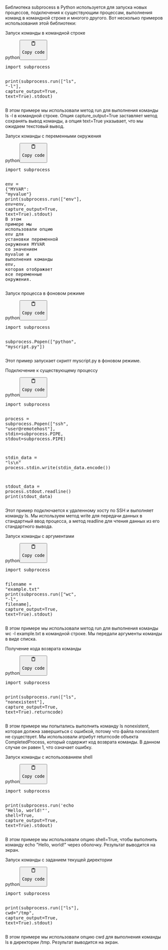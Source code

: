 <p>Библиотека subprocess в Python используется для запуска новых процессов, подключения к существующим процессам, 
выполнения команд в командной строке и многого другого. 
Вот несколько примеров использования этой библиотеки:</p>
<p>Запуск команды в командной строке</p>
<div class="code-element"><div class="lang-line"><text>python</text><button class="copy-code-button" onclick="copyCode(this)"><svg style="width: 1.2em;height: 1.2em;" aria-hidden="true" xmlns="http://www.w3.org/2000/svg" fill="none" viewBox="0 0 24 24"><path stroke="currentColor" stroke-linecap="round" stroke-linejoin="round" stroke-width="2" d="M15 4h3a1 1 0 0 1 1 1v15a1 1 0 0 1-1 1H6a1 1 0 0 1-1-1V5a1 1 0 0 1 1-1h3m0 3h6m-5-4v4h4V3h-4Z"/></svg><pre>Copy code</pre></button></div><div class="code"><div class="highlight"><pre><span></span><span class="kn">import</span> <span class="nn">subprocess</span>

<span class="nb">print</span><span class="p">(</span><span class="n">subprocess</span><span class="o">.</span><span class="n">run</span><span class="p">([</span><span class="s2">&quot;ls&quot;</span><span class="p">,</span> <span class="s2">&quot;-l&quot;</span><span class="p">],</span> <span class="n">capture_output</span><span class="o">=</span><span class="kc">True</span><span class="p">,</span> <span class="n">text</span><span class="o">=</span><span class="kc">True</span><span class="p">)</span><span class="o">.</span><span class="n">stdout</span><span class="p">)</span>
</pre></div></div></div>

<p>В этом примере мы использовали метод run для выполнения команды ls -l в командной строке. 
Опция capture_output=True заставляет метод сохранять вывод команды, а опция text=True указывает, что мы ожидаем текстовый вывод.</p>
<p>Запуск команды с переменными окружения</p>
<div class="code-element"><div class="lang-line"><text>python</text><button class="copy-code-button" onclick="copyCode(this)"><svg style="width: 1.2em;height: 1.2em;" aria-hidden="true" xmlns="http://www.w3.org/2000/svg" fill="none" viewBox="0 0 24 24"><path stroke="currentColor" stroke-linecap="round" stroke-linejoin="round" stroke-width="2" d="M15 4h3a1 1 0 0 1 1 1v15a1 1 0 0 1-1 1H6a1 1 0 0 1-1-1V5a1 1 0 0 1 1-1h3m0 3h6m-5-4v4h4V3h-4Z"/></svg><pre>Copy code</pre></button></div><div class="code"><div class="highlight"><pre><span></span><span class="kn">import</span> <span class="nn">subprocess</span>

<span class="n">env</span> <span class="o">=</span> <span class="p">{</span><span class="s2">&quot;MYVAR&quot;</span><span class="p">:</span> <span class="s2">&quot;myvalue&quot;</span><span class="p">}</span>
<span class="nb">print</span><span class="p">(</span><span class="n">subprocess</span><span class="o">.</span><span class="n">run</span><span class="p">([</span><span class="s2">&quot;env&quot;</span><span class="p">],</span> <span class="n">env</span><span class="o">=</span><span class="n">env</span><span class="p">,</span> <span class="n">capture_output</span><span class="o">=</span><span class="kc">True</span><span class="p">,</span> <span class="n">text</span><span class="o">=</span><span class="kc">True</span><span class="p">)</span><span class="o">.</span><span class="n">stdout</span><span class="p">)</span>
<span class="n">В</span> <span class="n">этом</span> <span class="n">примере</span> <span class="n">мы</span> <span class="n">использовали</span> <span class="n">опцию</span> <span class="n">env</span> <span class="n">для</span> <span class="n">установки</span> <span class="n">переменной</span> <span class="n">окружения</span> <span class="n">MYVAR</span> 
<span class="n">со</span> <span class="n">значением</span> <span class="n">myvalue</span> <span class="n">и</span> <span class="n">выполнения</span> <span class="n">команды</span> <span class="n">env</span><span class="p">,</span> <span class="n">которая</span> <span class="n">отображает</span> <span class="n">все</span> <span class="n">переменные</span> <span class="n">окружения</span><span class="o">.</span>
</pre></div></div></div>

<p>Запуск процесса в фоновом режиме</p>
<div class="code-element"><div class="lang-line"><text>python</text><button class="copy-code-button" onclick="copyCode(this)"><svg style="width: 1.2em;height: 1.2em;" aria-hidden="true" xmlns="http://www.w3.org/2000/svg" fill="none" viewBox="0 0 24 24"><path stroke="currentColor" stroke-linecap="round" stroke-linejoin="round" stroke-width="2" d="M15 4h3a1 1 0 0 1 1 1v15a1 1 0 0 1-1 1H6a1 1 0 0 1-1-1V5a1 1 0 0 1 1-1h3m0 3h6m-5-4v4h4V3h-4Z"/></svg><pre>Copy code</pre></button></div><div class="code"><div class="highlight"><pre><span></span><span class="kn">import</span> <span class="nn">subprocess</span>

<span class="n">subprocess</span><span class="o">.</span><span class="n">Popen</span><span class="p">([</span><span class="s2">&quot;python&quot;</span><span class="p">,</span> <span class="s2">&quot;myscript.py&quot;</span><span class="p">])</span>
</pre></div></div></div>

<p>Этот пример запускает скрипт myscript.py в фоновом режиме.</p>
<p>Подключение к существующему процессу</p>
<div class="code-element"><div class="lang-line"><text>python</text><button class="copy-code-button" onclick="copyCode(this)"><svg style="width: 1.2em;height: 1.2em;" aria-hidden="true" xmlns="http://www.w3.org/2000/svg" fill="none" viewBox="0 0 24 24"><path stroke="currentColor" stroke-linecap="round" stroke-linejoin="round" stroke-width="2" d="M15 4h3a1 1 0 0 1 1 1v15a1 1 0 0 1-1 1H6a1 1 0 0 1-1-1V5a1 1 0 0 1 1-1h3m0 3h6m-5-4v4h4V3h-4Z"/></svg><pre>Copy code</pre></button></div><div class="code"><div class="highlight"><pre><span></span><span class="kn">import</span> <span class="nn">subprocess</span>

<span class="n">process</span> <span class="o">=</span> <span class="n">subprocess</span><span class="o">.</span><span class="n">Popen</span><span class="p">([</span><span class="s2">&quot;ssh&quot;</span><span class="p">,</span> <span class="s2">&quot;user@remotehost&quot;</span><span class="p">],</span> <span class="n">stdin</span><span class="o">=</span><span class="n">subprocess</span><span class="o">.</span><span class="n">PIPE</span><span class="p">,</span> <span class="n">stdout</span><span class="o">=</span><span class="n">subprocess</span><span class="o">.</span><span class="n">PIPE</span><span class="p">)</span>

<span class="n">stdin_data</span> <span class="o">=</span> <span class="s2">&quot;ls</span><span class="se">\n</span><span class="s2">&quot;</span>
<span class="n">process</span><span class="o">.</span><span class="n">stdin</span><span class="o">.</span><span class="n">write</span><span class="p">(</span><span class="n">stdin_data</span><span class="o">.</span><span class="n">encode</span><span class="p">())</span>

<span class="n">stdout_data</span> <span class="o">=</span> <span class="n">process</span><span class="o">.</span><span class="n">stdout</span><span class="o">.</span><span class="n">readline</span><span class="p">()</span>
<span class="nb">print</span><span class="p">(</span><span class="n">stdout_data</span><span class="p">)</span>
</pre></div></div></div>

<p>Этот пример подключается к удаленному хосту по SSH и выполняет команду ls. 
Мы используем метод write для передачи данных в стандартный ввод процесса, а метод readline для чтения данных из его стандартного вывода.</p>
<p>Запуск команды с аргументами</p>
<div class="code-element"><div class="lang-line"><text>python</text><button class="copy-code-button" onclick="copyCode(this)"><svg style="width: 1.2em;height: 1.2em;" aria-hidden="true" xmlns="http://www.w3.org/2000/svg" fill="none" viewBox="0 0 24 24"><path stroke="currentColor" stroke-linecap="round" stroke-linejoin="round" stroke-width="2" d="M15 4h3a1 1 0 0 1 1 1v15a1 1 0 0 1-1 1H6a1 1 0 0 1-1-1V5a1 1 0 0 1 1-1h3m0 3h6m-5-4v4h4V3h-4Z"/></svg><pre>Copy code</pre></button></div><div class="code"><div class="highlight"><pre><span></span><span class="kn">import</span> <span class="nn">subprocess</span>

<span class="n">filename</span> <span class="o">=</span> <span class="s2">&quot;example.txt&quot;</span>
<span class="nb">print</span><span class="p">(</span><span class="n">subprocess</span><span class="o">.</span><span class="n">run</span><span class="p">([</span><span class="s2">&quot;wc&quot;</span><span class="p">,</span> <span class="s2">&quot;-l&quot;</span><span class="p">,</span> <span class="n">filename</span><span class="p">],</span> <span class="n">capture_output</span><span class="o">=</span><span class="kc">True</span><span class="p">,</span> <span class="n">text</span><span class="o">=</span><span class="kc">True</span><span class="p">)</span><span class="o">.</span><span class="n">stdout</span><span class="p">)</span>
</pre></div></div></div>

<p>В этом примере мы использовали метод run для выполнения команды wc -l example.txt в командной строке. 
Мы передали аргументы команды в виде списка. </p>
<p>Получение кода возврата команды</p>
<div class="code-element"><div class="lang-line"><text>python</text><button class="copy-code-button" onclick="copyCode(this)"><svg style="width: 1.2em;height: 1.2em;" aria-hidden="true" xmlns="http://www.w3.org/2000/svg" fill="none" viewBox="0 0 24 24"><path stroke="currentColor" stroke-linecap="round" stroke-linejoin="round" stroke-width="2" d="M15 4h3a1 1 0 0 1 1 1v15a1 1 0 0 1-1 1H6a1 1 0 0 1-1-1V5a1 1 0 0 1 1-1h3m0 3h6m-5-4v4h4V3h-4Z"/></svg><pre>Copy code</pre></button></div><div class="code"><div class="highlight"><pre><span></span><span class="kn">import</span> <span class="nn">subprocess</span>

<span class="nb">print</span><span class="p">(</span><span class="n">subprocess</span><span class="o">.</span><span class="n">run</span><span class="p">([</span><span class="s2">&quot;ls&quot;</span><span class="p">,</span> <span class="s2">&quot;nonexistent&quot;</span><span class="p">],</span> <span class="n">capture_output</span><span class="o">=</span><span class="kc">True</span><span class="p">,</span> <span class="n">text</span><span class="o">=</span><span class="kc">True</span><span class="p">)</span><span class="o">.</span><span class="n">returncode</span><span class="p">)</span>
</pre></div></div></div>

<p>В этом примере мы попытались выполнить команду ls nonexistent, которая должна завершиться с ошибкой, 
потому что файла nonexistent не существует. 
Мы использовали атрибут returncode объекта CompletedProcess, 
который содержит код возврата команды. 
В данном случае он равен 1, что означает ошибку.</p>
<p>Запуск команды с использованием shell</p>
<div class="code-element"><div class="lang-line"><text>python</text><button class="copy-code-button" onclick="copyCode(this)"><svg style="width: 1.2em;height: 1.2em;" aria-hidden="true" xmlns="http://www.w3.org/2000/svg" fill="none" viewBox="0 0 24 24"><path stroke="currentColor" stroke-linecap="round" stroke-linejoin="round" stroke-width="2" d="M15 4h3a1 1 0 0 1 1 1v15a1 1 0 0 1-1 1H6a1 1 0 0 1-1-1V5a1 1 0 0 1 1-1h3m0 3h6m-5-4v4h4V3h-4Z"/></svg><pre>Copy code</pre></button></div><div class="code"><div class="highlight"><pre><span></span><span class="kn">import</span> <span class="nn">subprocess</span>

<span class="nb">print</span><span class="p">(</span><span class="n">subprocess</span><span class="o">.</span><span class="n">run</span><span class="p">(</span><span class="s1">&#39;echo &quot;Hello, world!&quot;&#39;</span><span class="p">,</span> <span class="n">shell</span><span class="o">=</span><span class="kc">True</span><span class="p">,</span> <span class="n">capture_output</span><span class="o">=</span><span class="kc">True</span><span class="p">,</span> <span class="n">text</span><span class="o">=</span><span class="kc">True</span><span class="p">)</span><span class="o">.</span><span class="n">stdout</span><span class="p">)</span>
</pre></div></div></div>

<p>В этом примере мы использовали опцию shell=True, чтобы выполнить команду echo "Hello, world!" через оболочку. 
Результат выводится на экран.</p>
<p>Запуск команды с заданием текущей директории</p>
<div class="code-element"><div class="lang-line"><text>python</text><button class="copy-code-button" onclick="copyCode(this)"><svg style="width: 1.2em;height: 1.2em;" aria-hidden="true" xmlns="http://www.w3.org/2000/svg" fill="none" viewBox="0 0 24 24"><path stroke="currentColor" stroke-linecap="round" stroke-linejoin="round" stroke-width="2" d="M15 4h3a1 1 0 0 1 1 1v15a1 1 0 0 1-1 1H6a1 1 0 0 1-1-1V5a1 1 0 0 1 1-1h3m0 3h6m-5-4v4h4V3h-4Z"/></svg><pre>Copy code</pre></button></div><div class="code"><div class="highlight"><pre><span></span><span class="kn">import</span> <span class="nn">subprocess</span>

<span class="nb">print</span><span class="p">(</span><span class="n">subprocess</span><span class="o">.</span><span class="n">run</span><span class="p">([</span><span class="s2">&quot;ls&quot;</span><span class="p">],</span> <span class="n">cwd</span><span class="o">=</span><span class="s2">&quot;/tmp&quot;</span><span class="p">,</span> <span class="n">capture_output</span><span class="o">=</span><span class="kc">True</span><span class="p">,</span> <span class="n">text</span><span class="o">=</span><span class="kc">True</span><span class="p">)</span><span class="o">.</span><span class="n">stdout</span><span class="p">)</span>
</pre></div></div></div>

<p>В этом примере мы использовали опцию cwd для выполнения команды ls в директории /tmp. 
Результат выводится на экран.</p>